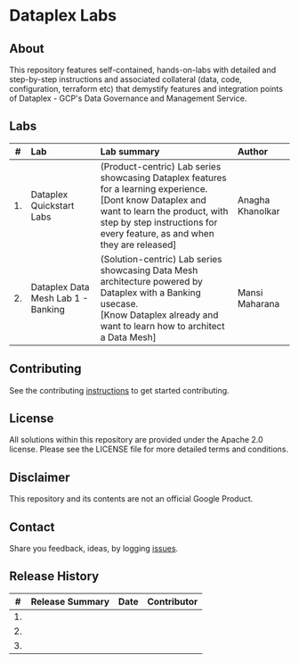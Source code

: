 # Dataplex Labs

## About
This repository features self-contained, hands-on-labs with detailed and step-by-step instructions and associated collateral (data, code, configuration, terraform etc) that demystify features and integration points of Dataplex - GCP's Data Governance and Management Service.

## Labs

| # | Lab | Lab summary | Author |
| -- | :--- | :--- |:--- |
| 1. |Dataplex Quickstart Labs| (Product-centric) Lab series showcasing Dataplex features for a learning experience. <br>[Dont know Dataplex and want to learn the product, with step by step instructions for every feature, as and when they are released] | Anagha Khanolkar|
| 2. |Dataplex Data Mesh Lab 1 - Banking| (Solution-centric) Lab series showcasing Data Mesh architecture powered by Dataplex with a Banking usecase. <br>[Know Dataplex already and want to learn how to architect a Data Mesh]| Mansi Maharana |


## Contributing
See the contributing [instructions](CONTRIBUTING.md) to get started contributing.

## License
All solutions within this repository are provided under the Apache 2.0 license. Please see the LICENSE file for more detailed terms and conditions.

## Disclaimer
This repository and its contents are not an official Google Product.

## Contact
Share you feedback, ideas, by logging [issues](../../issues).

## Release History

| # | Release Summary | Date |  Contributor |
| -- | :--- | :--- |:--- |
| 1. ||||
| 2. ||||
| 3. ||||

